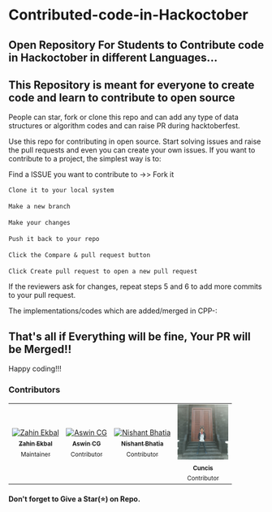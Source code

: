 # Contributed-code-in-Hackoctober
## Open Repository For Students to Contribute code in Hackoctober in different Languages...

## This Repository is meant for everyone to create code and learn to contribute to open source

People can star, fork or clone this repo and can add any type of data structures or algorithm codes and can raise PR during hacktoberfest.

Use this repo for contributing in open source.
Start solving issues and raise the pull requests and even you can create your own issues.
If you want to contribute to a project, the simplest way is to:

Find a ISSUE you want to contribute to ->> Fork it

    Clone it to your local system

    Make a new branch

    Make your changes

    Push it back to your repo

    Click the Compare & pull request button

    Click Create pull request to open a new pull request

If the reviewers ask for changes, repeat steps 5 and 6 to add more commits to your pull request.

The implementations/codes which are added/merged in CPP-:


## That's all if Everything will be fine, Your PR will be Merged!!

Happy coding!!!

### Contributors
<!-- Don't Change under this line-->
<!-- Contributors:List-->
<table>
    <tr>       
      <td align="center"><a href="https://github.com/zahinekbal"><img src="img/zahinekbal.jpg" width="100px;" alt="Zahin Ekbal"/><br /><sub><b>Zahin Ekbal</b></br> Maintainer</sub></a></td>
     <td align="center"><a href="https://github.com/AswinCG2002"><img src="img/AswinCG2002.jpg" width="100px;" alt="Aswin CG"/><br /><sub><b>Aswin CG</b></br> Contributor</sub></a></td>
      <td align="center"><a href="https://github.com/Nishant763"><img src="img/NishantBhatia.jpeg" width="100px;" alt="Nishant Bhatia"/><br /><sub><b>Nishant Bhatia</b></br> Contributor</sub></a></td>
     <td align="center"><a href="https://github.com/cuncis"><img src="img/Cuncis.jpeg" width="100px;" alt="Cuncis"/><br /><sub><b>Cuncis</b></br> Contributor</sub></a></td>
    </tr>
</table>

#### Don't forget to Give a Star(⭐) on Repo.

